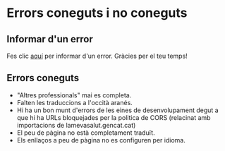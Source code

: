 # Errors coneguts i no coneguts

## Informar d'un error

Fes clic [aquí](https://form.jotform.com/wombatepiclandingstudio/lmsp-bug-ca) per informar d'un error. Gràcies per el teu temps!

## Errors coneguts

- "Altres professionals" mai es completa.
- Falten les traduccions a l'occità aranés.
- Hi ha un bon munt d'errors de les eines de desenvolupament degut a que hi ha URLs bloquejades per la politica de CORS (relacinat amb importacions de lamevasalut.gencat.cat)
- El peu de pàgina no està completament traduït.
- Els enllaços a peu de pàgina no es configuren per idioma.